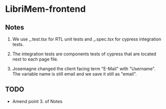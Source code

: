 # LibriMem-frontend

## Notes

1. We use _.test.tsx for RTL unit tests and _.spec.tsx for cypress integration tests.

2. The integration tests are components tests of cypress that are located next to each page file.

3. Josemagne changed the client facing term "E-Mail" with "Username". The variable name is still email and we save it still as "email".

## TODO

- Amend point 3. of Notes
